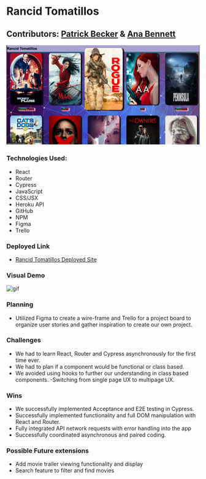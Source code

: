 # Rancid Tomatillos
## Contributors: [Patrick Becker](https://github.com/PatrickGBecker) & [Ana Bennett](https://github.com/AnaBennett11)

![App Front Page](./src/websiteScreenShot.png)

### Technologies Used:
- React
- Router
- Cypress
- JavaScript
- CSS/JSX
- Heroku API
- GitHub
- NPM
- Figma
- Trello

### Deployed Link
- [Rancid Tomatillos Deployed Site](https://patrickgbecker.github.io/rancidTomatillos/)

### Visual Demo
![gif](src/rancidTomatillosGIF.gif)

### Planning
- Utilized Figma to create a wire-frame and Trello for a project board to organize user stories and gather inspiration to create our own project. 

### Challenges
- We had to learn React, Router and Cypress asynchronously for the first time ever. 
- We had to plan if a component would be functional or class based. 
- We avoided using hooks to further our understanding in class based components. -Switching from single page UX to multipage UX.

### Wins
- We successfully implemented Acceptance and E2E testing in Cypress. 
- Successfully implemented functionality and full DOM manipulation with React and Router.
- Fully integrated API network requests with error handling into the app 
- Successfully coordinated asynchronous and paired coding. 


### Possible Future extensions
- Add movie trailer viewing functionality and display
- Search feature to filter and find movies


